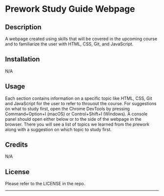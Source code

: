 # Prework Study Guide Webpage

## Description
A webpage created using skills that will be covered in the upcoming course and to familiarize the user with HTML, CSS, Git, and JavaScript.

## Installation
N/A

## Usage

Each section contains information on a specific topic like HTML, CSS, Git and JavaScript for the user to refer to throuout the course.  For suggestions on what to study first, open the Chrome DevTools by pressing Command+Option+I (macOS) or Control+Shift+I (Windows). A console panel should open either below or to the side of the webpage in the browser. There you will see a list of topics we learned from the prework along with a suggestion on which topic to study first.

## Credits

N/A

## License

Please refer to the LICENSE in the repo.


---
